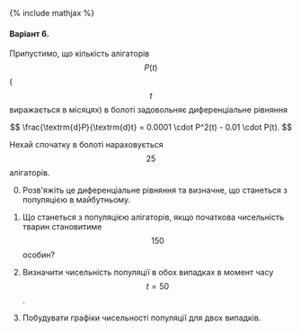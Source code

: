 {% include mathjax %}

#### Варіант 6.
Припустимо, що кількість алігаторів $$P(t)$$ ($$t$$ виражається в місяцях) в болоті задовольняє диференціальне рівняння

$$
\frac{\textrm{d}P}{\textrm{d}t} = 0.0001 \cdot P^2(t) - 0.01 \cdot P(t).
$$

Нехай спочатку в болоті нараховується $$25$$ алігаторів.

0. Розв'яжіть це диференціальне рівняння та визначне, що станеться з популяцією в майбутньому.

1. Що станеться з популяцією алігаторів, якщо початкова чисельність тварин становитиме $$150$$ особин?

2. Визначити чисельність популяції в обох випадках в момент часу $$t = 50$$.

3. Побудувати графіки чисельності популяції для двох випадків.
